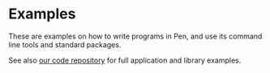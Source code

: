 # Examples

These are examples on how to write programs in Pen, and use its command line tools and standard packages.

See also [our code repository](https://github.com/pen-lang/pen/tree/main/examples) for full application and library examples.
